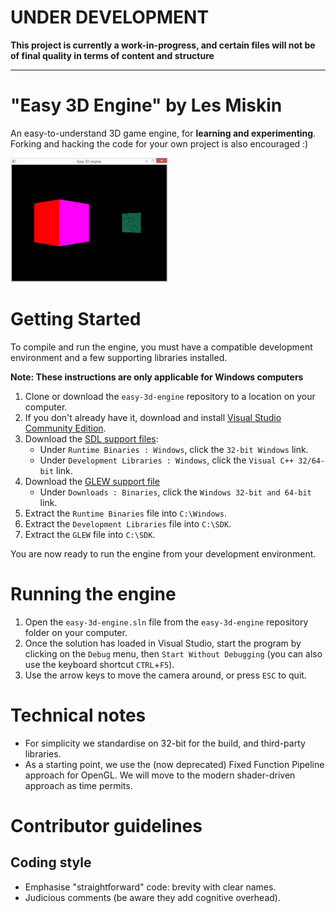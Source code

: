 # UNDER DEVELOPMENT

**This project is currently a work-in-progress, and certain files will not be of final quality in terms of content and structure**

---

# "Easy 3D Engine" by Les Miskin
An easy-to-understand 3D game engine, for **learning and experimenting**. Forking and hacking the code for your own project is also encouraged :)

<img src="docs/screenshot.png" width="50%">

# Getting Started
To compile and run the engine, you must have a compatible development environment and a few supporting libraries installed.

**Note: These instructions are only applicable for Windows computers**

1. Clone or download the `easy-3d-engine` repository to a location on your computer.
2. If you don't already have it, download and install [Visual Studio Community Edition](https://visualstudio.microsoft.com).
3. Download the [SDL support files](https://www.libsdl.org/download-2.0.php):
    - Under `Runtime Binaries : Windows`, click the `32-bit Windows` link.
    - Under `Development Libraries : Windows`, click the `Visual C++ 32/64-bit` link.
4. Download the [GLEW support file](http://glew.sourceforge.net/)
    - Under `Downloads : Binaries`, click the `Windows 32-bit and 64-bit` link.
5. Extract the `Runtime Binaries` file into `C:\Windows`.
6. Extract the `Development Libraries` file into `C:\SDK`.
7. Extract the `GLEW` file into `C:\SDK`.

You are now ready to run the engine from your development environment.

# Running the engine
1. Open the `easy-3d-engine.sln` file from the `easy-3d-engine` repository folder on your computer.
2. Once the solution has loaded in Visual Studio, start the program by clicking on the `Debug` menu, then `Start Without Debugging` (you can also use the keyboard shortcut `CTRL`+`F5`).
3. Use the arrow keys to move the camera around, or press `ESC` to quit.

# Technical notes
* For simplicity we standardise on 32-bit for the build, and third-party libraries.
* As a starting point, we use the (now deprecated) Fixed Function Pipeline approach for OpenGL. We will move to the modern shader-driven approach as time permits.

# Contributor guidelines

## Coding style
* Emphasise "straightforward" code: brevity with clear names.
* Judicious comments (be aware they add cognitive overhead).
